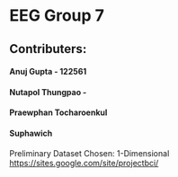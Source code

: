 # EEG Group 7
## Contributers:
#### Anuj Gupta - 122561
#### Nutapol Thungpao - 
#### Praewphan Tocharoenkul
#### Suphawich 

Preliminary Dataset Chosen:
1-Dimensional
https://sites.google.com/site/projectbci/
